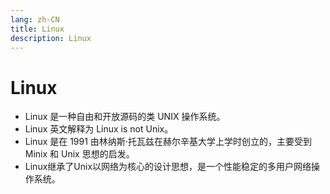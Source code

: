```yaml
---
lang: zh-CN
title: Linux
description: Linux
---
```


# Linux
- Linux 是一种自由和开放源码的类 UNIX 操作系统。
- Linux 英文解释为 Linux is not Unix。
- Linux 是在 1991 由林纳斯·托瓦兹在赫尔辛基大学上学时创立的，主要受到 Minix 和 Unix 思想的启发。
- Linux继承了Unix以网络为核心的设计思想，是一个性能稳定的多用户网络操作系统。